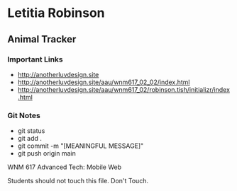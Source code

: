 # Letitia Robinson

## Animal Tracker

### Important Links

- http://anotherluvdesign.site
- http://anotherluvdesign.site/aau/wnm617_02_02/index.html
- http://anotherluvdesign.site/aau/wnm617_02/robinson.tish/initializr/index.html

### Git Notes

- git status
- git add .
- git commit -m "[MEANINGFUL MESSAGE]"
- git push origin main


WNM 617 Advanced Tech: Mobile Web

Students should not touch this file. Don't Touch.
